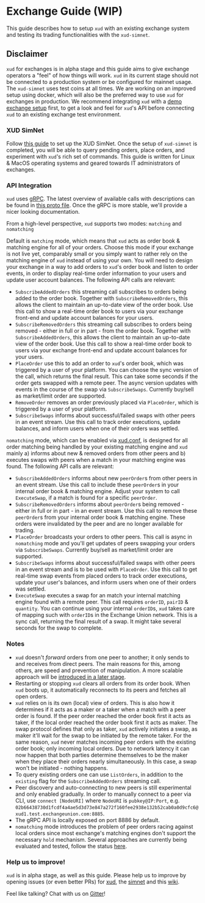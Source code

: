 # Exchange Guide (WIP)

This guide describes how to setup `xud` with an existing exchange system and testing its trading functionalities with the `xud-simnet`.

## Disclaimer
`xud` for exchanges is in alpha stage and this guide aims to give exchange operators a "feel" of how things will work. `xud` in its current stage should not be connected to a production system or be configured for mainnet usage. The `xud-simnet` uses test coins at all times. We are working on an improved setup using docker, which will also be the preferred way to use `xud` for exchanges in production. We recommend integrating `xud` with a [demo exchange setup](https://github.com/ExchangeUnion/xud-exchange-integration-example) first, to get a look and feel for `xud`'s API before connecting `xud` to an existing exchange test environment.

### XUD SimNet

Follow [this guide](SimNet-Guide) to set up the XUD SimNet. Once the setup of `xud-simnet` is completed, you will be able to query pending orders, place orders, and experiment with `xud`'s rich set of commands. This guide is written for Linux & MacOS operating systems and geared towards IT administrators of exchanges.


### API Integration

`xud` uses [gRPC](https://grpc.io/). The latest overview of available calls with descriptions can be found in [this proto file](https://github.com/ExchangeUnion/xud/blob/master/proto/xudrpc.proto). Once the gRPC is more stable, we'll provide a nicer looking documentation.

From a high-level perspective, `xud` supports two modes: `matching` and `nomatching`

Default is `matching` mode, which means that `xud` acts as order book & matching engine for all of your orders. Choose this mode if your exchange is not live yet, comparably small or you simply want to rather rely on the matching engine of `xud` instead of using your own. You will need to design your exchange in a way to add orders to `xud`'s order book and listen to order events, in order to display real-time order information to your users and update user account balances. The following API calls are relevant:
* `SubscribeAddedOrders` this streaming call subscribes to orders being added to the order book. Together with `SubscribeRemovedOrders`, this allows the client to maintain an up-to-date view of the order book. Use this call to show a real-time order book to users via your exchange front-end and update account balances for your users.
* `SubscribeRemovedOrders` this streaming call subscribes to orders being  removed - either in full or in part - from the order book. Together with `SubscribeAddedOrders`, this allows the client to maintain an up-to-date view of the order book. Use this call to show a real-time order book to users via your exchange front-end and update account balances for your users.
* `PlaceOrder` use this to add an order to `xud`'s order book, which was triggered by a user of your platform. You can choose the sync version of the call, which returns the final result. This can take some seconds if the order gets swapped with a remote peer. The async version updates with events in the course of the swap via `SubscribeSwaps`. Currently buy/sell as market/limit order are supported. 
* `RemoveOrder` removes an order previously placed via `PlaceOrder`, which is triggered by a user of your platform.
* `SubscribeSwaps` informs about successful/failed swaps with other peers in an event stream. Use this call to track order executions, update balances, and inform users when one of their orders was settled.

`nomatching` mode, which can be enabled via [xud.conf](https://github.com/ExchangeUnion/xud/blob/master/sample-xud.conf), is designed for all order matching being handled by your existing matching engine and `xud` mainly a) informs about new & removed orders from other peers and b) executes swaps with peers when a match in your matching engine was found. The following API calls are relevant:
* `SubscribeAddedOrders` informs about new `peerOrder`s from other peers in an event stream. Use this call to include these `peerOrder`s in your internal order book & matching engine. Adjust your system to call `ExecuteSwap`, if a match is found for a specific `peerOrder`.
* `SubscribeRemovedOrders` informs about `peerOrder`s being removed - either in full or in part - in an event stream. Use this call to remove these `peerOrder`s from your internal order book & matching engine. These orders were invalidated by the peer and are no longer available for trading.
* `PlaceOrder` broadcasts your orders to other peers. This call is async in `nomatching` mode and you'll get updates of peers swapping your orders via `SubscribeSwaps`. Currently buy/sell as market/limit order are supported.
* `SubscribeSwaps` informs about successful/failed swaps with other peers in an event stream and is to be used with `PlaceOrder`. Use this call to get real-time swap events from placed orders to track order executions, update your user's balances, and inform users when one of their orders was settled.
* `ExecuteSwap` executes a swap for an match your internal matching engine found with a remote peer. This call requires `orderID`, `pairID` & `quantity`. You can continue using your internal `orderID`s, `xud` takes care of mapping such with `orderID`s in the Exchange Union network. This is a sync call, returning the final result of a swap. It might take several seconds for the swap to complete.

### Notes
* `xud` doesn't *forward* orders from one peer to another; it only sends to and receives from direct peers. The main reasons for this, among others, are speed and prevention of manipulation. A more scalable approach will be [introduced in a later stage](https://github.com/ExchangeUnion/Docs/blob/master/XU-TechnicalPaper.md#xus-dob-protocol-has-the-following-goals).
* Restarting or stopping `xud` clears all orders from its order book. When `xud` boots up, it automatically reconnects to its peers and fetches all open orders.
* `xud` relies on is its own (local) view of orders. This is also how it determines if it acts as a maker or a taker when a match with a peer order is found. If the peer order reached the order book first it acts as taker, if the local order reached the order book first it acts as maker. The swap protocol defines that only as taker, `xud` actively initiates a swap, as maker it'll wait for the swap to be initiated by the remote taker. For the same reason, `xud` never matches incoming peer orders with the existing order book; only incoming local orders. Due to network latency it can now happen that both parties determine themselves to be the maker when they place their orders nearly simultaneously. In this case, a swap won't be initiated - nothing happens.
* To query existing orders one can use `ListOrders`, in addition to the `existing` flag for the `SubscribeAddedOrders` streaming call.
* Peer discovery and auto-connecting to new peers is still experimental and only enabled gradually. In order to manually connect to a peer via CLI, use `connect [NodeURI]` where `NodeURI` is `pubkey@IP:Port`, e.g. `02b66438730d1fcdf4a4ae5d3d73e847a272f160fee2938e132b52cab0a0d9cfc6@xud1.test.exchangeunion.com:8885`.
* The gRPC API is locally exposed on port 8886 by default.
* `nomatching` mode introduces the problem of peer orders racing against local orders since most exchange's matching engines don't support the necessary `hold` mechanism. Several approaches are currently being evaluated and tested, follow the status [here](https://github.com/ExchangeUnion/xud/issues/587).

### Help us to improve!

`xud` is in alpha stage, as well as this guide. Please help us to improve by opening issues (or even better PRs) for [xud](https://github.com/ExchangeUnion/xud/issues), the [simnet](https://github.com/ExchangeUnion/xud-simnet/issues) and this [wiki](https://github.com/ExchangeUnion/xud-wiki/issues).

Feel like talking? Chat with us on [Gitter](https://gitter.im/exchangeunion/xud-testing)!
